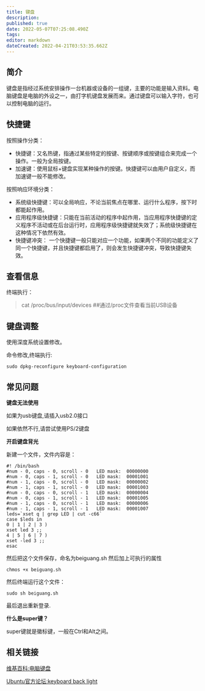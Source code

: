 ```yaml
---
title: 键盘
description: 
published: true
date: 2022-05-07T07:25:08.490Z
tags: 
editor: markdown
dateCreated: 2022-04-21T03:53:35.662Z
---
```


## 简介
键盘是指经过系统安排操作一台机器或设备的一组键，主要的功能是输入资料。电脑键盘是电脑的外设之一，由打字机键盘发展而来。通过键盘可以输入字符，也可以控制电脑的运行。
## 快捷键
按照操作分类：

- 快捷键：又名热键，指通过某些特定的按键、按键顺序或按键组合来完成一个操作。一般为全局按键。
- 加速键：使用鼠标+键盘实现某种操作的按键。快捷键可以由用户自定义，而加速键一般不能修改。

按照响应环境分类：

- 系统级快捷键：可以全局响应，不论当前焦点在哪里、运行什么程序，按下时都能起作用。
- 应用程序级快捷键：只能在当前活动的程序中起作用，当应用程序快捷键的定义程序不活动或在后台运行时，应用程序级快捷键就失效了；系统级快捷键在这种情况下依然有效。
- 快捷键冲突： 一个快捷键一般只能对应一个功能，如果两个不同的功能定义了同一个快捷键，并且快捷键都启用了，则会发生快捷键冲突，导致快捷键失效。
## 查看信息
终端执行：

   > cat /proc/bus/input/devices      ##通过/proc文件查看当前USB设备

## 键盘调整


使用深度系统设置修改。

命令修改,终端执行:

    sudo dpkg-reconfigure keyboard-configuration


## 常见问题
**键盘无法使用**

如果为usb键盘,请插入usb2.0接口

如果依然不行,请尝试使用PS/2键盘

**开启键盘背光**

新建一个文件，文件内容是：

    #! /bin/bash
    #num - 0, caps - 0, scroll - 0   LED mask:  00000000
    #num - 0, caps - 1, scroll - 0   LED mask:  00001001
    #num - 1, caps - 0, scroll - 0   LED mask:  00000002
    #num - 1, caps - 1, scroll - 0   LED mask:  00001003
    #num - 0, caps - 0, scroll - 1   LED mask:  00000004
    #num - 0, caps - 1, scroll - 1   LED mask:  00001005
    #num - 1, caps - 0, scroll - 1   LED mask:  00000006
    #num - 1, caps - 1, scroll - 1   LED mask:  00001007
    leds=`xset q | grep LED | cut -c66`
    case $leds in
    0 | 1 | 2 | 3 )
    xset led 3 ;;
    4 | 5 | 6 | 7 )
    xset -led 3 ;;
    esac

然后把这个文件保存，命名为beiguang.sh 然后加上可执行的属性

    chmos +x beiguang.sh

然后终端运行这个文件：

    sudo sh beiguang.sh

最后退出重新登录.

**什么是super键？**

super键就是徽标键，一般在Ctrl和Alt之间。

## 相关链接
[维基百科:电脑键盘](http://zh.wikipedia.org/wiki/%E7%94%B5%E8%84%91%E9%94%AE%E7%9B%98)

[Ubuntu官方论坛:keyboard back light](http://ubuntuforums.org/showthread.php?t=1029961&p=6792323#post6792323)